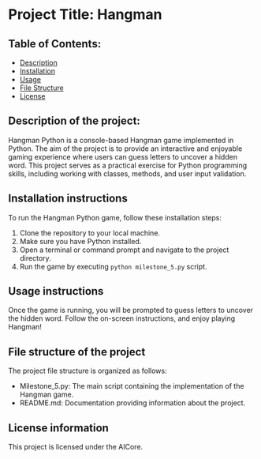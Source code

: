 # Project Title: Hangman
## Table of Contents:
- [Description](#description)
- [Installation](#installation)
- [Usage](#usage)
- [File Structure](#file-structure)
- [License](#license)

## Description of the project: 
Hangman Python is a console-based Hangman game implemented in Python. The aim of the project is to provide an interactive and enjoyable gaming experience where users can guess letters to uncover a hidden word. This project serves as a practical exercise for Python programming skills, including working with classes, methods, and user input validation.

Installation instructions
--
To run the Hangman Python game, follow these installation steps:
1. Clone the repository to your local machine.
2. Make sure you have Python installed.
3. Open a terminal or command prompt and navigate to the project directory.
4. Run the game by executing `python milestone_5.py` script.

Usage instructions
--
Once the game is running, you will be prompted to guess letters to uncover the hidden word. Follow the on-screen instructions, and enjoy playing Hangman!

File structure of the project
--
The project file structure is organized as follows:

- Milestone_5.py: The main script containing the implementation of the Hangman game.
- README.md: Documentation providing information about the project.

License information
--
This project is licensed under the AICore.
